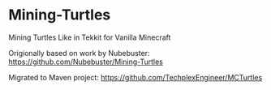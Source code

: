 # Mining-Turtles
Mining Turtles Like in Tekkit for Vanilla Minecraft


Origionally based on work by Nubebuster:
https://github.com/Nubebuster/Mining-Turtles

Migrated to Maven project:
https://github.com/TechplexEngineer/MCTurtles
